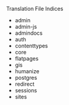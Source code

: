 Translation File Indices

- admin
- admin-js
- admindocs
- auth
- contenttypes
- core
- flatpages
- gis
- humanize
- postgres
- redirect
- sessions
- sites